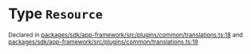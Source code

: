 # Type `Resource`
<sub>Declared in [packages/sdk/app-framework/src/plugins/common/translations.ts:18](https://github.com/dxos/dxos/blob/a81c792ef/packages/sdk/app-framework/src/plugins/common/translations.ts#L18) and [packages/sdk/app-framework/src/plugins/common/translations.ts:19](https://github.com/dxos/dxos/blob/a81c792ef/packages/sdk/app-framework/src/plugins/common/translations.ts#L19)</sub>






